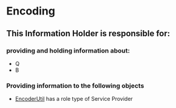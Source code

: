 # Encoding
## This Information Holder is responsible for:
### providing and holding information about: 
* Q
* B
### Providing information to the following objects 
* [EncoderUtil](../ServiceProviders/EncoderUtil.md) has a role type of Service Provider
